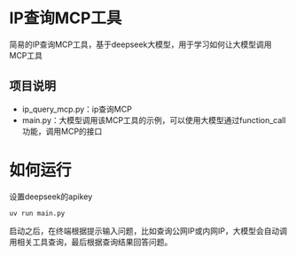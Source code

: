 # IP查询MCP工具

简易的IP查询MCP工具，基于deepseek大模型，用于学习如何让大模型调用MCP工具

## 项目说明

- ip_query_mcp.py：ip查询MCP
- main.py：大模型调用该MCP工具的示例，可以使用大模型通过function_call功能，调用MCP的接口

# 如何运行

设置deepseek的apikey

```
uv run main.py
```

启动之后，在终端根据提示输入问题，比如查询公网IP或内网IP，大模型会自动调用相关工具查询，最后根据查询结果回答问题。

